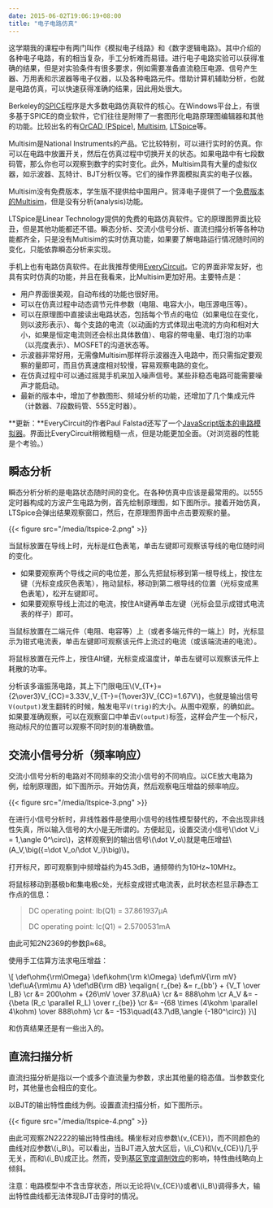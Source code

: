 ```yaml
---
date: 2015-06-02T19:06:19+08:00
title: "电子电路仿真"
---
```


这学期我的课程中有两门叫作《模拟电子线路》和《数字逻辑电路》。其中介绍的各种电子电路，有的相当复杂，手工分析难而易错。进行电子电路实验可以获得准确的结果，但是对实验条件有很多要求，例如需要准备直流稳压电源、信号产生器、万用表和示波器等电子仪器，以及各种电路元件。借助计算机辅助分析，也就是电路仿真，可以快速获得准确的结果，因此用处很大。

Berkeley的[SPICE](http://embedded.eecs.berkeley.edu/pubs/downloads/spice/)程序是大多数电路仿真软件的核心。在Windows平台上，有很多基于SPICE的商业软件，它们往往是附带了一套图形化电路原理图编辑器和其他的功能。比较出名的有[OrCAD (PSpice)](http://www.orcad.com/resources/orcad-downloads), [Multisim](http://www.ni.com/multisim/), [LTSpice](http://www.linear.com/designtools/software/#LTspice)等。

Multisim是National Instruments的产品。它比较特别，可以进行实时的仿真。你可以在电路中放置开关，然后在仿真过程中切换开关的状态。如果电路中有七段数码管，那么你也可以观察到数字的实时变化。此外，Multisim具有大量的虚拟仪器，如示波器、瓦特计、BJT分析仪等。它们的操作界面模拟真实的电子仪器。

Multisim没有免费版本，学生版不提供给中国用户。贸泽电子提供了一个[免费版本的Multisim](http://www.mouser.com/multisimblue/support/downloads/download-multisim)，但是没有分析(analysis)功能。

LTSpice是Linear Technology提供的免费的电路仿真软件。它的原理图界面比较丑，但是其他功能都还不错。瞬态分析、交流小信号分析、直流扫描分析等各种功能都齐全，只是没有Multisim的实时仿真功能，如果要了解电路运行情况随时间的变化，只能依靠瞬态分析来实现。

手机上也有电路仿真软件。在此我推荐使用[EveryCircuit](http://everycircuit.com)。它的界面非常友好，也具有实时仿真的功能，并且在我看来，比Multisim更加好用。主要特点是：

* 用户界面很美观，自动布线的功能也很好用。
* 可以在仿真过程中动态调节元件参数（电阻、电容大小，电压源电压等）。
* 可以在原理图中直接读出电路状态，包括每个节点的电位（如果电位在变化，则以波形表示）、每个支路的电流（以动画的方式体现出电流的方向和相对大小，如果是恒定电流则还会标出具体数值）、电容的带电量、电灯泡的功率（以亮度表示）、MOSFET的沟道状态等。
* 示波器非常好用，无需像Multisim那样将示波器连入电路中，而只需指定要观察的量即可，而且仿真速度相对较慢，容易观察电路的变化。
* 在仿真过程中可以通过摇晃手机来加入噪声信号。某些非稳态电路可能需要噪声才能启动。
* 最新的版本中，增加了参数图形、频域分析的功能，还增加了几个集成元件（计数器、7段数码管、555定时器）。

**更新：**EveryCircuit的作者Paul Falstad还写了一个[JavaScript版本的电路模拟器](http://www.falstad.com/circuit/)。界面比EveryCircuit稍微粗糙一点，但是功能更加全面。（对浏览器的性能是个考验。）

<!--more-->


## 瞬态分析

瞬态分析分析的是电路状态随时间的变化。在各种仿真中应该是最常用的。以555定时器构成的方波产生电路为例，首先绘制原理图，如下图所示。接着开始仿真，LTSpice会弹出结果观察窗口，然后，在原理图界面中点击要观察的量。

{{< figure src="/media/ltspice-2.png" >}}

当鼠标放置在导线上时，光标是红色表笔，单击左键即可观察该导线的电位随时间的变化。

* 如果要观察两个导线之间的电位差，那么先把鼠标移到第一根导线上，按住左键（光标变成灰色表笔），拖动鼠标，移动到第二根导线的位置（光标变成黑色表笔），松开左键即可。
* 如果要观察导线上流过的电流，按住Alt键再单击左键（光标会显示成钳式电流表的样子）即可。

当鼠标放置在二端元件（电阻、电容等）上（或者多端元件的一端上）时，光标显示为钳式电流表，单击左键即可观察该元件上流过的电流（或该端流进的电流）。

将鼠标放置在元件上，按住Alt键，光标变成温度计，单击左键可以观察该元件上耗散的功率。

分析该多谐振荡电路，其上下门限电压\\(V\_{T+}={2\over3}V\_{CC}=3.33V,\,V\_{T-}={1\over3}V\_{CC}=1.67V\\)，也就是输出信号`V(output)`发生翻转的时候，触发电平`V(trig)`的大小。从图中观察，的确如此。如果要准确观察，可以在观察窗口中单击`V(output)`标签，这样会产生一个标尺，拖动标尺的位置可以观察不同时刻的准确数值。

## 交流小信号分析（频率响应）

交流小信号分析的电路对不同频率的交流小信号的不同响应。以CE放大电路为例，绘制原理图，如下图所示。开始仿真，然后观察电压增益的频率响应。

{{< figure src="/media/ltspice-3.png" >}}

在进行小信号分析时，非线性器件是使用小信号的线性模型替代的，不会出现非线性失真，所以输入信号的大小是无所谓的。方便起见，设置交流小信号\\(\dot V\_i = 1\,\angle 0^\circ\\)，这样观察到的输出信号\\(\dot V\_o\\)就是电压增益\\(A\_V\,\big({=\dot V\_o/\dot V\_i}\big)\\)。

打开标尺，即可观察到中频增益约为45.3dB，通频带约为10Hz~10MHz。

将鼠标移动到基极b和集电极c处，光标变成钳式电流表，此时状态栏显示静态工作点的信息：

> DC operating point: Ib(Q1) = 37.861937μA
>
> DC operating point: Ic(Q1) = 2.5700531mA

由此可知2N2369的参数β≈68。

使用手工估算方法求电压增益：

\\[
\def\ohm{\rm\Omega}
\def\kohm{\rm k\Omega}
\def\mV{\rm mV}
\def\uA{\rm\mu A}
\def\dB{\rm dB}
\eqalign{
r\_{be} &= r\_{bb'} + {V\_T \over I\_B} \cr
&= 200\ohm + {26\mV \over 37.8\uA} \cr
&= 888\ohm \cr
A\_V &= -{\beta (R\_c \parallel R\_L) \over r\_{be}} \cr
&= -{68 \times (4\kohm \parallel 4\kohm) \over 888\ohm} \cr
&= -153\quad(43.7\dB\,\angle {-180^\circ})
}\\]

和仿真结果还是有一些出入的。

## 直流扫描分析

直流扫描分析是指以一个或多个直流量为参数，求出其他量的稳态值。当参数变化时，其他量也会相应的变化。

以BJT的输出特性曲线为例。设置直流扫描分析，如下图所示。

{{< figure src="/media/ltspice-4.png" >}}

由此可观察2N2222的输出特性曲线。横坐标对应参数\\(v\_{CE}\\)，而不同颜色的曲线对应参数\\(i\_B\\)。可以看出，当BJT进入放大区后，\\(i\_C\\)和\\(v\_{CE}\\)几乎无关，而和\\(i\_B\\)成正比。然而，受到[基区宽度调制效应](http://en.wikipedia.org/wiki/Early_effect)的影响，特性曲线略向上倾斜。

注意：电路模型中不含击穿状态，所以无论将\\(v\_{CE}\\)或者\\(i\_B\\)调得多大，输出特性曲线都无法体现BJT击穿时的情况。

